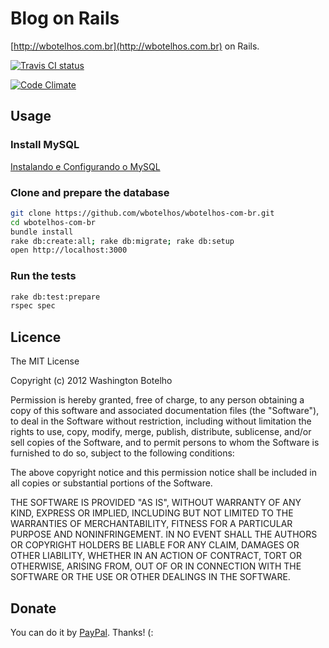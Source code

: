 # Blog on Rails

[http://wbotelhos.com.br](http://wbotelhos.com.br) on Rails.

[![Travis CI status](https://travis-ci.org/wbotelhos/wbotelhos-com-br.png?branch=master)](https://travis-ci.org/wbotelhos/wbotelhos-com-br "Travis CI")

[![Code Climate](https://codeclimate.com/github/wbotelhos/wbotelhos-com-br.png)](https://codeclimate.com/github/wbotelhos/wbotelhos-com-br "Code Climate")

## Usage

### Install MySQL

[Instalando e Configurando o MySQL](http://wbotelhos.com/2012/10/17/instalando-e-configurando-o-mysql)

### Clone and prepare the database

```bash
git clone https://github.com/wbotelhos/wbotelhos-com-br.git
cd wbotelhos-com-br
bundle install
rake db:create:all; rake db:migrate; rake db:setup
open http://localhost:3000
```

### Run the tests

```bash
rake db:test:prepare
rspec spec
```

## Licence

The MIT License

Copyright (c) 2012 Washington Botelho

Permission is hereby granted, free of charge, to any person obtaining a copy of this software and associated documentation files (the "Software"), to deal in the Software without restriction, including without limitation the rights to use, copy, modify, merge, publish, distribute, sublicense, and/or sell copies of the Software, and to permit persons to whom the Software is furnished to do so, subject to the following conditions:

The above copyright notice and this permission notice shall be included in all copies or substantial portions of the Software.

THE SOFTWARE IS PROVIDED "AS IS", WITHOUT WARRANTY OF ANY KIND, EXPRESS OR IMPLIED, INCLUDING BUT NOT LIMITED TO THE WARRANTIES OF MERCHANTABILITY, FITNESS FOR A PARTICULAR PURPOSE AND NONINFRINGEMENT. IN NO EVENT SHALL THE AUTHORS OR COPYRIGHT HOLDERS BE LIABLE FOR ANY CLAIM, DAMAGES OR OTHER LIABILITY, WHETHER IN AN ACTION OF CONTRACT, TORT OR OTHERWISE, ARISING FROM, OUT OF OR IN CONNECTION WITH THE SOFTWARE OR THE USE OR OTHER DEALINGS IN THE SOFTWARE.

## Donate

You can do it by [PayPal](https://www.paypal.com/cgi-bin/webscr?cmd=_donations&business=X8HEP2878NDEG&item_name=Blog-BR). Thanks! (:
